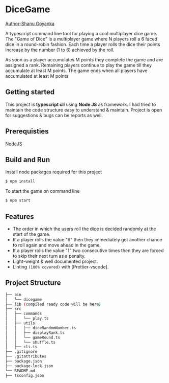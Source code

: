 # DiceGame
[Author-Shanu Goyanka](https://www.linkedin.com/in/shanu-goyanka/)

A typescript command line tool for playing a cool multiplayer dice game.
The "Game of Dice" is a multiplayer game where N players roll a 6 faced dice in a round-robin
fashion. Each time a player rolls the dice their points increase by the number (1 to 6) achieved
by the roll.

As soon as a player accumulates M points they complete the game and are assigned a rank.
Remaining players continue to play the game till they accumulate at least M points. The game
ends when all players have accumulated at least M points.

## Getting started

This project is **typescript cli** using **Node JS** as framework. I had tried to maintain the code
structure easy to understand & maintain. Project is open for suggestions & bugs can be reports as well.

## Prerequisties

[NodeJS](https://nodejs.org/en/)

## Build and Run

Install node packages required for this project

```bash
$ npm install
```
To start the game on command line

```bash
$ npm start
```

## Features

-  The order in which the users roll the dice is decided randomly at the start of the game.
-  If a player rolls the value "6" then they immediately get another chance to roll again and move
ahead in the game.
-  If a player rolls the value "1" two consecutive times then they are forced to skip their next turn
as a penalty.
-   Light-weight & well documented project.
-   Linting `(100% covered)` with [Prettier-vscode].


## Project Structure
```sh
├── bin
│   └── dicegame
├── lib (compiled ready code will be here)
├── src
│   ├── commands
│   │   └── play.ts
│   ├── utils
│   │   ├── diceRandomNumber.ts
│   │   ├── displayRank.ts
│   │   └── gameRound.ts
│   │   └── shuffle.ts
│   ├── cli.ts
├── .gitignore
├── .gitattributes
├── package.json
├── package-lock.json
└── README.md
├── tsconfig.json
```